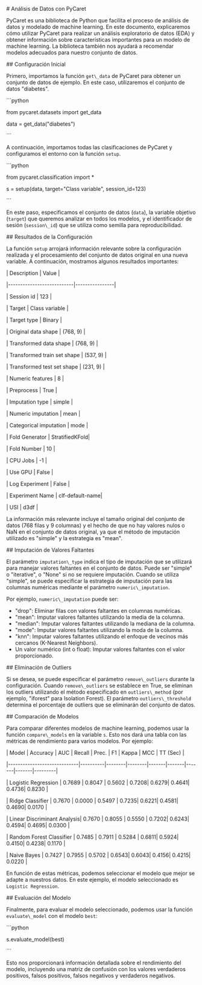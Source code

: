﻿\# Análisis de Datos con PyCaret

PyCaret es una biblioteca de Python que facilita el proceso de análisis de datos y modelado de machine learning. En este documento, explicaremos cómo utilizar PyCaret para realizar un análisis exploratorio de datos (EDA) y obtener información sobre características importantes para un modelo de machine learning. La biblioteca también nos ayudará a recomendar modelos adecuados para nuestro conjunto de datos.

\## Configuración Inicial

Primero, importamos la función `get\_data` de PyCaret para obtener un conjunto de datos de ejemplo. En este caso, utilizaremos el conjunto de datos "diabetes".

\```python

from pycaret.datasets import get\_data

data = get\_data("diabetes")

\```

A continuación, importamos todas las clasificaciones de PyCaret y configuramos el entorno con la función `setup`.

\```python

from pycaret.classification import \*

s = setup(data, target="Class variable", session\_id=123)

\```

En este paso, especificamos el conjunto de datos (`data`), la variable objetivo (`target`) que queremos analizar en todos los modelos, y el identificador de sesión (`session\_id`) que se utiliza como semilla para reproducibilidad.

\## Resultados de la Configuración

La función `setup` arrojará información relevante sobre la configuración realizada y el procesamiento del conjunto de datos original en una nueva variable. A continuación, mostramos algunos resultados importantes:

| Description               | Value          |

\|---------------------------|----------------|

| Session id                | 123            |

| Target                    | Class variable |

| Target type               | Binary         |

| Original data shape       | (768, 9)       |

| Transformed data shape    | (768, 9)       |

| Transformed train set shape | (537, 9)       |

| Transformed test set shape | (231, 9)       |

| Numeric features          | 8              |

| Preprocess                | True           |

| Imputation type           | simple         |

| Numeric imputation        | mean           |

| Categorical imputation    | mode           |

| Fold Generator            | StratifiedKFold|

| Fold Number               | 10             |

| CPU Jobs                  | -1             |

| Use GPU                   | False          |

| Log Experiment            | False          |

| Experiment Name           | clf-default-name|

| USI                       | d3df           |

La información más relevante incluye el tamaño original del conjunto de datos (768 filas y 9 columnas) y el hecho de que no hay valores nulos o NaN en el conjunto de datos original, ya que el método de imputación utilizado es "simple" y la estrategia es "mean".

\## Imputación de Valores Faltantes

El parámetro `imputation\_type` indica el tipo de imputación que se utilizará para manejar valores faltantes en el conjunto de datos. Puede ser "simple" o "iterative", o "None" si no se requiere imputación. Cuando se utiliza "simple", se puede especificar la estrategia de imputación para las columnas numéricas mediante el parámetro `numeric\_imputation`.

Por ejemplo, `numeric\_imputation` puede ser:

- "drop": Eliminar filas con valores faltantes en columnas numéricas.
- "mean": Imputar valores faltantes utilizando la media de la columna.
- "median": Imputar valores faltantes utilizando la mediana de la columna.
- "mode": Imputar valores faltantes utilizando la moda de la columna.
- "knn": Imputar valores faltantes utilizando el enfoque de vecinos más cercanos (K-Nearest Neighbors).
- Un valor numérico (int o float): Imputar valores faltantes con el valor proporcionado.

\## Eliminación de Outliers

Si se desea, se puede especificar el parámetro `remove\_outliers` durante la configuración. Cuando `remove\_outliers` se establece en True, se eliminan los outliers utilizando el método especificado en `outliers\_method` (por ejemplo, "iforest" para Isolation Forest). El parámetro `outliers\_threshold` determina el porcentaje de outliers que se eliminarán del conjunto de datos.

\## Comparación de Modelos

Para comparar diferentes modelos de machine learning, podemos usar la función `compare\_models` en la variable `s`. Esto nos dará una tabla con las métricas de rendimiento para varios modelos. Por ejemplo:

| Model                       | Accuracy | AUC    | Recall | Prec. | F1    | Kappa | MCC   | TT (Sec) |

\|-----------------------------|----------|--------|--------|-------|-------|-------|-------|---------|

| Logistic Regression         | 0.7689   | 0.8047 | 0.5602 | 0.7208| 0.6279| 0.4641| 0.4736| 0.8230  |

| Ridge Classifier            | 0.7670   | 0.0000 | 0.5497 | 0.7235| 0.6221| 0.4581| 0.4690| 0.0170  |

| Linear Discriminant Analysis| 0.7670   | 0.8055 | 0.5550 | 0.7202| 0.6243| 0.4594| 0.4695| 0.0300  |

| Random Forest Classifier    | 0.7485   | 0.7911 | 0.5284 | 0.6811| 0.5924| 0.4150| 0.4238| 0.1170  |

| Naive Bayes                 | 0.7427   | 0.7955 | 0.5702 | 0.6543| 0.6043| 0.4156| 0.4215| 0.0220  |

En función de estas métricas, podemos seleccionar el modelo que mejor se adapte a nuestros datos. En este ejemplo, el modelo seleccionado es `Logistic Regression`.

\## Evaluación del Modelo

Finalmente, para evaluar el modelo seleccionado, podemos usar la función `evaluate\_model` con el modelo `best`:

\```python

s.evaluate\_model(best)

\```

Esto nos proporcionará información detallada sobre el rendimiento del modelo, incluyendo una matriz de confusión con los valores verdaderos positivos, falsos positivos, falsos negativos y verdaderos negativos.
